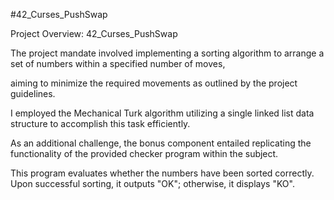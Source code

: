 #42_Curses_PushSwap

Project Overview: 42_Curses_PushSwap

The project mandate involved implementing a sorting algorithm to arrange a set of numbers within a specified number of moves, 

aiming to minimize the required movements as outlined by the project guidelines. 

I employed the Mechanical Turk algorithm utilizing a single linked list data structure to accomplish this task efficiently.

As an additional challenge, the bonus component entailed replicating the functionality of the provided checker program within the subject. 

This program evaluates whether the numbers have been sorted correctly. Upon successful sorting, it outputs "OK"; otherwise, it displays "KO".





